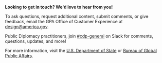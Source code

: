 **Looking to get in touch? We'd love to hear from you!**

To ask questions, request additional content, submit comments, or give feedback, email the GPA Office of Customer Experience at [design@america.gov](mailto:design@america.gov).

Public Diplomacy practitioners, join [#cdp-general](https://pdchat.slack.com/messages/C9C1GH8F6/#) on Slack for comments, questions, updates, and more!

For more information, visit the [U.S. Department of State](http://www.state.gov/index.htm) or [Bureau of Global Public Affairs](https://www.state.gov/bureaus-offices/under-secretary-for-public-diplomacy-and-public-affairs/bureau-of-global-public-affairs/).

